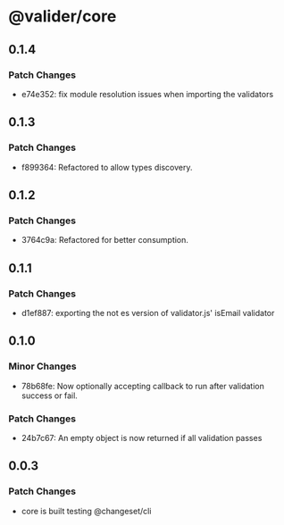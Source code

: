 # @valider/core

## 0.1.4

### Patch Changes

- e74e352: fix module resolution issues when importing the validators

## 0.1.3

### Patch Changes

- f899364: Refactored to allow types discovery.

## 0.1.2

### Patch Changes

- 3764c9a: Refactored for better consumption.

## 0.1.1

### Patch Changes

- d1ef887: exporting the not es version of validator.js' isEmail validator

## 0.1.0

### Minor Changes

- 78b68fe: Now optionally accepting callback to run after validation success or fail.

### Patch Changes

- 24b7c67: An empty object is now returned if all validation passes

## 0.0.3

### Patch Changes

- core is built
  testing @changeset/cli
